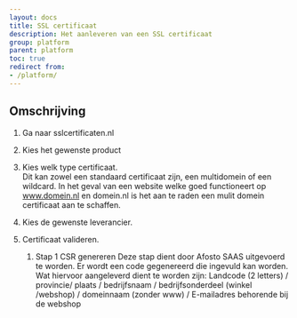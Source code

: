 ```yaml
---
layout: docs
title: SSL certificaat
description: Het aanleveren van een SSL certificaat
group: platform
parent: platform
toc: true
redirect from:
- /platform/
---
```


## Omschrijving

1. Ga naar sslcertificaten.nl
2. Kies het gewenste product
3. Kies welk type certificaat.  
Dit kan zowel een standaard certificaat zijn, een multidomein of een wildcard.
In het geval van een website welke goed functioneert op www.domein.nl en domein.nl is het aan te raden een mulit domein certificaat aan te schaffen.
4. Kies de gewenste leverancier. 

5. Certificaat valideren.
    1. Stap 1 CSR genereren
    Deze stap dient door Afosto SAAS uitgevoerd te worden. Er wordt een code gegenereerd die ingevuld kan worden.
    Wat hiervoor aangeleverd dient te worden zijn:
    Landcode (2 letters) / provincie/ plaats / bedrijfsnaam / bedrijfsonderdeel (winkel /webshop) / domeinnaam (zonder www) / E-mailadres behorende bij de webshop
    

   
   
   
